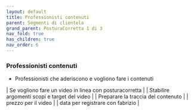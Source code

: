 ```yaml
---
layout: default
title: Professionisti contenuti 
parent: Segmenti di clientela
grand_parent: PosturaCorretta 1 di 3
nav_fold: true
has_children: true
nav_order: 6
---
```



### Professionisti contenuti 

- Professionisti che aderiscono e vogliono fare i contenuti


| Se vogliono fare un video in linea con posturacorretta |
| Stabilire argomenti scopi e target del video | 
| Preparare la traccia del contenuto |
| prezzo per il video |
| data per registrare con fabrizio |
  





